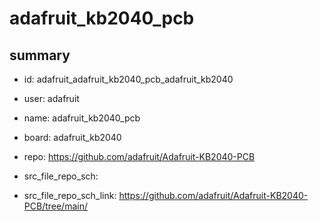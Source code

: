 # adafruit_kb2040_pcb
 
## summary 
* id: adafruit_adafruit_kb2040_pcb_adafruit_kb2040
* user: adafruit
* name: adafruit_kb2040_pcb
* board: adafruit_kb2040
* repo: https://github.com/adafruit/Adafruit-KB2040-PCB



* src_file_repo_sch: 
* src_file_repo_sch_link: https://github.com/adafruit/Adafruit-KB2040-PCB/tree/main/




